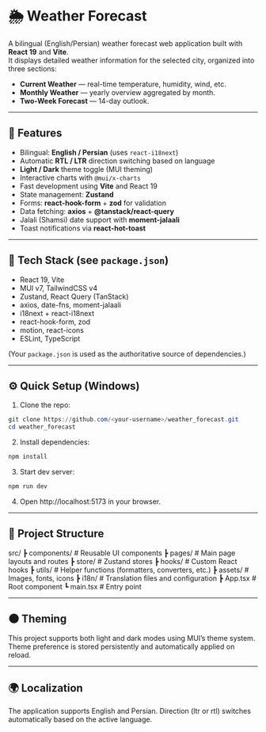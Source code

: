 # 🌦️ Weather Forecast

A bilingual (English/Persian) weather forecast web application built with **React 19** and **Vite**.  
It displays detailed weather information for the selected city, organized into three sections:

- **Current Weather** — real-time temperature, humidity, wind, etc.
- **Monthly Weather** — yearly overview aggregated by month.
- **Two-Week Forecast** — 14-day outlook.

---

## 🚀 Features

- Bilingual: **English / Persian** (uses `react-i18next`)
- Automatic **RTL / LTR** direction switching based on language
- **Light / Dark** theme toggle (MUI theming)
- Interactive charts with `@mui/x-charts`
- Fast development using **Vite** and React 19
- State management: **Zustand**
- Forms: **react-hook-form** + **zod** for validation
- Data fetching: **axios** + **@tanstack/react-query**
- Jalali (Shamsi) date support with **moment-jalaali**
- Toast notifications via **react-hot-toast**

---

## 🧰 Tech Stack (see `package.json`)

- React 19, Vite
- MUI v7, TailwindCSS v4
- Zustand, React Query (TanStack)
- axios, date-fns, moment-jalaali
- i18next + react-i18next
- react-hook-form, zod
- motion, react-icons
- ESLint, TypeScript

(Your `package.json` is used as the authoritative source of dependencies.)

---

## ⚙️ Quick Setup (Windows)

1. Clone the repo:

```powershell
git clone https://github.com/<your-username>/weather_forecast.git
cd weather_forecast
```

2. Install dependencies:

```powershell
npm install
```

3. Start dev server:

```powershell
npm run dev
```

4. Open http://localhost:5173 in your browser.

---

## 📂 Project Structure

src/
┣ components/ # Reusable UI components
┣ pages/ # Main page layouts and routes
┣ store/ # Zustand stores
┣ hooks/ # Custom React hooks
┣ utils/ # Helper functions (formatters, converters, etc.)
┣ assets/ # Images, fonts, icons
┣ i18n/ # Translation files and configuration
┣ App.tsx # Root component
┗ main.tsx # Entry point

---

## 🌑 Theming

This project supports both light and dark modes using MUI’s theme system.
Theme preference is stored persistently and automatically applied on reload.

---

## 🌍 Localization

The application supports English and Persian.
Direction (ltr or rtl) switches automatically based on the active language.
